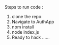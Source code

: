 Steps to run code :

 1. clone the repo
 2. Navigate to AuthApp
 3. npm install
 4. node index.js
 5. Ready to hack ......
